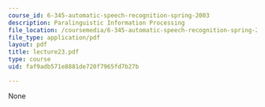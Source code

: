 ```yaml
---
course_id: 6-345-automatic-speech-recognition-spring-2003
description: Paralinguistic Information Processing
file_location: /coursemedia/6-345-automatic-speech-recognition-spring-2003/faf9adb571e8881de720f7965fd7b27b_lecture23.pdf
file_type: application/pdf
layout: pdf
title: lecture23.pdf
type: course
uid: faf9adb571e8881de720f7965fd7b27b

---
```

None